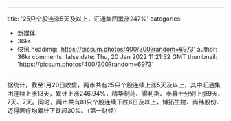 
---
title: '25只个股连涨5天及以上，汇通集团累涨247%'
categories: 
 - 新媒体
 - 36kr
 - 快讯
headimg: 'https://picsum.photos/400/300?random=6973'
author: 36kr
comments: false
date: Thu, 20 Jan 2022 11:21:32 GMT
thumbnail: 'https://picsum.photos/400/300?random=6973'
---

<div>   
据统计，截至1月20日收盘，两市共有25只个股连续上涨5天及以上，其中汇通集团连续上涨13天，累计上涨246.94%，精华制药、得利斯、泰慕士分别上涨9天、7天、7天。同时，两市共有81只个股连续下跌6日及以上，博拓生物、尚纬股份、迈得医疗均累计下跌超30%。（第一财经）  
</div>
            